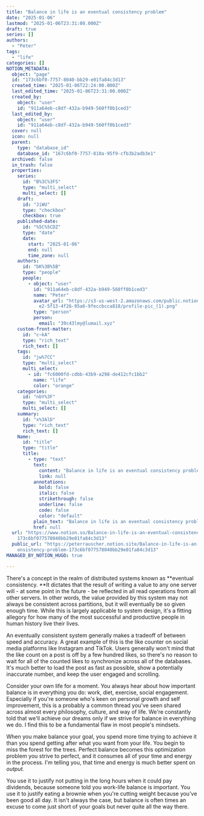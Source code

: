 ```yaml
---
title: "Balance in life is an eventual consistency problem"
date: "2025-01-06"
lastmod: "2025-01-06T23:31:00.000Z"
draft: true
series: []
authors:
  - "Peter"
tags:
  - "life"
categories: []
NOTION_METADATA:
  object: "page"
  id: "173c6bf0-7757-8040-bb29-e01fa84c3d13"
  created_time: "2025-01-06T22:24:00.000Z"
  last_edited_time: "2025-01-06T23:31:00.000Z"
  created_by:
    object: "user"
    id: "911a64eb-c8df-432a-b949-560ff0b1ced3"
  last_edited_by:
    object: "user"
    id: "911a64eb-c8df-432a-b949-560ff0b1ced3"
  cover: null
  icon: null
  parent:
    type: "database_id"
    database_id: "167c6bf0-7757-810a-95f9-cfb3b2adb3e1"
  archived: false
  in_trash: false
  properties:
    series:
      id: "B%3C%3FS"
      type: "multi_select"
      multi_select: []
    draft:
      id: "JiWU"
      type: "checkbox"
      checkbox: true
    published-date:
      id: "%5C%5CDZ"
      type: "date"
      date:
        start: "2025-01-06"
        end: null
        time_zone: null
    authors:
      id: "bK%3B%5B"
      type: "people"
      people:
        - object: "user"
          id: "911a64eb-c8df-432a-b949-560ff0b1ced3"
          name: "Peter"
          avatar_url: "https://s3-us-west-2.amazonaws.com/public.notion-static.com/c7114a\
            e2-5f13-4f26-95a6-9feccbcca818/profile-pic_(1).png"
          type: "person"
          person:
            email: "39c43lmy@lumail.xyz"
    custom-front-matter:
      id: "c~kA"
      type: "rich_text"
      rich_text: []
    tags:
      id: "jw%7CC"
      type: "multi_select"
      multi_select:
        - id: "fc6000fd-cdbb-43b9-a298-de412cfc1bb2"
          name: "life"
          color: "orange"
    categories:
      id: "nbY%3F"
      type: "multi_select"
      multi_select: []
    summary:
      id: "x%3AlD"
      type: "rich_text"
      rich_text: []
    Name:
      id: "title"
      type: "title"
      title:
        - type: "text"
          text:
            content: "Balance in life is an eventual consistency problem"
            link: null
          annotations:
            bold: false
            italic: false
            strikethrough: false
            underline: false
            code: false
            color: "default"
          plain_text: "Balance in life is an eventual consistency problem"
          href: null
  url: "https://www.notion.so/Balance-in-life-is-an-eventual-consistency-problem-\
    173c6bf077578040bb29e01fa84c3d13"
  public_url: "https://peterrauscher.notion.site/Balance-in-life-is-an-eventual-c\
    onsistency-problem-173c6bf077578040bb29e01fa84c3d13"
MANAGED_BY_NOTION_HUGO: true

---
```



There's a concept in the realm of distributed systems known as **eventual consistency. **It dictates that the result of writing a value to any one server will - at some point in the future - be reflected in all read operations from all other servers. In other words, the value provided by this system may not always be consistent across partitions, but it will eventually be so given enough time. While this is largely applicable to system design, it's a fitting allegory for how many of the most successful and productive people in human history live their lives.


An eventually consistent system generally makes a tradeoff of between speed and accuracy. A great example of this is the like counter on social media platforms like Instagram and TikTok. Users generally won't mind that the like count on a post is off by a few hundred likes, so there's no reason to wait for all of the counted likes to synchronize across all of the databases. It's much better to load the post as fast as possible, show a potentially inaccurate number, and keep the user engaged and scrolling.


Consider your own life for a moment. You always hear about how important balance is in everything you do: work, diet, exercise, social engagement. Especially if you're someone who's keen on personal growth and self improvement, this is a probably a common thread you've seen shared across almost every philosophy, culture, and way of life. We're constantly told that we'll achieve our dreams only if we strive for balance in everything we do. I find this to be a fundamental flaw in most people's mindsets.


When you make balance your goal, you spend more time trying to achieve it than you spend  getting after what you want from your life. You begin to miss the forest for the trees. Perfect balance becomes this optimization problem you strive to perfect, and it consumes all of your time and energy in the process. I'm telling you, that time and energy is much better spent on _output._


You use it to justify not putting in the long hours when it could pay dividends, because someone told you work-life balance is important. You use it to justify eating a brownie when you're cutting weight because you've been good all day. It isn't always the case, but balance is often times an excuse to come just short of your goals but never quite all the way there.

